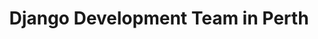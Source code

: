 ---
title: Django Development Team in Perth
permalink: /landings/django-developer-perth
technology: Django
location: Perth
---